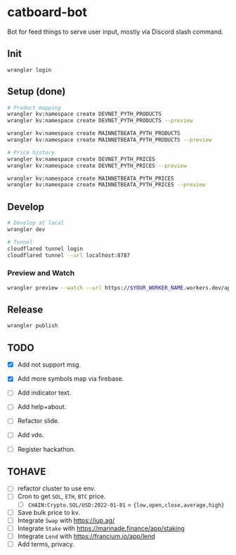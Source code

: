 # catboard-bot

Bot for feed things to serve user input, mostly via Discord slash command.

## Init

```
wrangler login
```

## Setup (done)

```bash
# Product mapping
wrangler kv:namespace create DEVNET_PYTH_PRODUCTS
wrangler kv:namespace create DEVNET_PYTH_PRODUCTS --preview

wrangler kv:namespace create MAINNETBEATA_PYTH_PRODUCTS
wrangler kv:namespace create MAINNETBEATA_PYTH_PRODUCTS --preview

# Price history
wrangler kv:namespace create DEVNET_PYTH_PRICES
wrangler kv:namespace create DEVNET_PYTH_PRICES --preview

wrangler kv:namespace create MAINNETBEATA_PYTH_PRICES
wrangler kv:namespace create MAINNETBEATA_PYTH_PRICES --preview
```

## Develop

```bash
# Develop at local
wrangler dev

# Tunnel
cloudflared tunnel login
cloudflared tunnel --url localhost:8787
```

### Preview and Watch

```bash
wrangler preview --watch --url https://$YOUR_WORKER_NAME.workers.dev/api/sync_products
```

## Release

```bash
wrangler publish
```

## TODO

- [x] Add not support msg.
- [x] Add more symbols map via firebase.
- [ ] Add indicator text.
- [ ] Add help+about.

- [ ] Refactor slide.
- [ ] Add vdo.
- [ ] Register hackathon.

## TOHAVE

- [ ] refactor cluster to use env.
- [ ] Cron to get `SOL`, `ETH`, `BTC` price.
  - [ ] `CHAIN:Crypto.SOL/USD:2022-01-01` = `{low,open,close,average,high}`
- [ ] Save bulk price to kv.
- [ ] Integrate `Swap` with https://jup.ag/
- [ ] Integrate `Stake` with https://marinade.finance/app/staking
- [ ] Integrate `Lend` with https://francium.io/app/lend
- [ ] Add terms, privacy.

